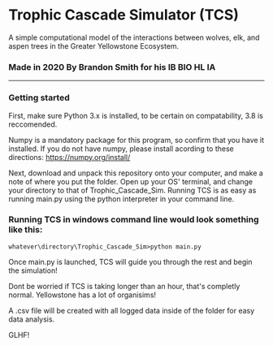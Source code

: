 # Trophic Cascade Simulator (TCS)
 A simple computational model of the interactions between wolves, elk, and aspen trees in the Greater Yellowstone Ecosystem.

### Made in 2020 By Brandon Smith for his IB BIO HL IA

---

### Getting started
First, make sure Python 3.x is installed, to be certain on compatability, 3.8 is reccomended.

Numpy is a mandatory package for this program, so confirm that you have it installed.
If you do not have numpy, please install acording to these directions: https://numpy.org/install/

Next, download and unpack this repository onto your computer, and make a note of where you put the folder.
Open up your OS' terminal, and change your directory to that of Trophic_Cascade_Sim.
Running TCS is as easy as running main.py using the python interpreter in your command line.

### Running TCS in windows command line would look something like this:
 ```
whatever\directory\Trophic_Cascade_Sim>python main.py
```
Once main.py is launched, TCS will guide you through the rest and begin the simulation!

Dont be worried if TCS is taking longer than an hour, that's completly normal. Yellowstone has a lot of organisims!

A .csv file will be created with all logged data inside of the folder for easy data analysis.

GLHF!
